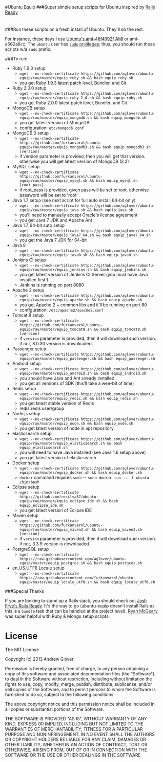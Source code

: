 #Ubuntu Equip
###Super simple setup scripts for Ubuntu inspired by [Rails Ready](https://github.com/joshfng/railsready)

#
###Run these scripts on a fresh install of Ubuntu. They'll do the rest.

For instance, these days I use [Ubuntu's ami-46f4092f AMI](http://cloud.ubuntu.com/ami/) or ami-a562a9cc. The `ubuntu` user has [`sudo` privileges](http://alestic.com/2009/04/ubuntu-ec2-sudo-ssh-rsync); thus, you should run these scripts w/a `sudo` prefix.

###To run:
  * Ruby 1.9.3 setup
    * `wget --no-check-certificate https://github.com/aglover/ubuntu-equip/raw/master/equip_ruby.sh && bash equip_ruby.sh`
    * you get Ruby 1.9.3 latest patch level, Bundler, and Git
  * Ruby 2.0.0 setup
    * `wget --no-check-certificate https://github.com/aglover/ubuntu-equip/raw/master/equip_ruby_2_0.sh && bash equip_ruby.sh`
    * you get Ruby 2.0.0 latest patch level, Bundler, and Git
  * MongoDB setup
    * `wget --no-check-certificate https://github.com/aglover/ubuntu-equip/raw/master/equip_mongodb.sh && bash equip_mongodb.sh`
    * you get latest version of MongoDB
    * configuration: `etc/mongodb.conf`
  * MongoDB 3 setup
    * `wget --no-check-certificate https://github.com/furkanvarol/ubuntu-equip/raw/master/equip_mongodb3.sh && bash equip_mongodb3.sh [version]`
    * if version parameter is provided, then you will get that version. otherwise you will get latest version of MongoDB (3.2)
  * MySQL setup
    * `wget --no-check-certificate https://github.com/furkanvarol/ubuntu-equip/raw/master/equip_mysql.sh && bash equip_mysql.sh [root_pass]`
    * if root_pass is provided, given pass will be set to root. otherwise password will be set to 'root'
  * Java 1.7 setup (see next script for full auto install 64-bit only)
    * `wget --no-check-certificate https://github.com/aglover/ubuntu-equip/raw/master/equip_java.sh && bash equip_java.sh`
    * you'll need to manually accept Oracle's license agreement
    * you get Java 7 JDK and Apache Ant
  * Java 1.7 64-bit auto setup
    * `wget --no-check-certificate https://github.com/aglover/ubuntu-equip/raw/master/equip_java7_64.sh && bash equip_java7_64.sh`
    * you get the Java 7 JDK for 64-bit
  * Java 8
    * `wget --no-check-certificate https://github.com/aglover/ubuntu-equip/raw/master/equip_java8.sh && bash equip_java8.sh`
  * Jenkins CI setup
    * `wget --no-check-certificate https://github.com/aglover/ubuntu-equip/raw/master/equip_jenkins.sh && bash equip_jenkins.sh`
    * you get latest version of Jenkins CI Server (you must have Java installed first!)
    * Jenkins is running on port 8080
  * Apache 2 setup
    * `wget --no-check-certificate https://github.com/aglover/ubuntu-equip/raw/master/equip_apache.sh && bash equip_apache.sh`
    * you get Apache 2 + common libs and it'll be running on port 80
    * configuration: `/etc/apache2/apache2.conf`
  * Tomcat 8 setup
    * `wget --no-check-certificate https://github.com/furkanvarol/ubuntu-equip/raw/master/equip_tomcat8.sh && bash equip_tomcat8.sh [version]`
    * if `version` parameter is provided, then it will download such version. if not, 8.0.30 version is downloaded.
  * Passenger setup
    * `wget --no-check-certificate https://github.com/aglover/ubuntu-equip/raw/master/equip_passenger.sh && bash equip_passenger.sh`
  * Android setup
    * `wget --no-check-certificate https://github.com/aglover/ubuntu-equip/raw/master/equip_android.sh && bash equip_android.sh`
    * you should have Java and Ant already installed
    * you get all versions of SDK (this'll take a wee-bit of time)
  * Redis setup
    * `wget --no-check-certificate https://github.com/aglover/ubuntu-equip/raw/master/equip_redis.sh && bash equip_redis.sh`
    * you get latest stable version of Redis
    * redis.redis user/group
  * Node.js setup
    * `wget --no-check-certificate https://github.com/aglover/ubuntu-equip/raw/master/equip_node.sh && bash equip_node.sh`
    * you get latest version of node in apt repository
  * elasticsearch setup
    * `wget --no-check-certificate https://github.com/aglover/ubuntu-equip/raw/master/equip_elasticsearch.sh && bash equip_elasticsearch.sh`
    * you will need to have Java installed (see Java 1.6 setup above)
    * you get latest version of elasticsearch
  * Docker setup
    * `wget --no-check-certificate https://github.com/aglover/ubuntu-equip/raw/master/equip_docker.sh && bash equip_docker.sh`
    * `docker` command requires `sudo` -- `sudo docker run -i -t ubuntu /bin/bash`
  * Eclipse setup
    * `wget --no-check-certificate https://github.com/resilva87/ubuntu-equip/raw/master/equip_eclipse_ide.sh && bash equip_eclipse_ide.sh`
    * you get latest version of Eclipse IDE
  * Maven setup
    * `wget --no-check-certificate https://github.com/furkanvarol/ubuntu-equip/raw/master/equip_maven3.sh && bash equip_maven3.sh [version]`
    * if `version` parameter is provided, then it will download such version. if not, 3.3.9 version is downloaded.
  * PostgreSQL setup
    * `wget --no-check-certificate https://raw.githubusercontent.com/aglover/ubuntu-equip/master/equip_postgres.sh && bash equip_postgres.sh`
  * en_US.UTF8 Locale setup
    * `wget --no-check-certificate https://raw.githubusercontent.com/furkanvarol/ubuntu-equip/master/equip_locale_utf8.sh && bash equip_locale_utf8.sh`


###Special Thanks

If you are looking to stand up a Rails stack, you should check out [Josh Frye's Rails Ready](https://github.com/joshfng/railsready). It's the way to go (ubuntu-equip doesn't install Rails as this is a `bundle` task that can be handled at the project level). [Ryan McGeary](http://ryan.mcgeary.org/) was super helpful with Ruby & Mongo setup scripts.

# License

The MIT License

Copyright (c) 2013 Andrew Glover

Permission is hereby granted, free of charge, to any person obtaining a copy of this software and associated documentation files (the "Software"), to deal in the Software without restriction, including without limitation the rights to use, copy, modify, merge, publish, distribute, sublicense, and/or sell copies of the Software, and to permit persons to whom the Software is furnished to do so, subject to the following conditions:

The above copyright notice and this permission notice shall be included in all copies or substantial portions of the Software.

THE SOFTWARE IS PROVIDED "AS IS", WITHOUT WARRANTY OF ANY KIND, EXPRESS OR IMPLIED, INCLUDING BUT NOT LIMITED TO THE WARRANTIES OF MERCHANTABILITY, FITNESS FOR A PARTICULAR PURPOSE AND NONINFRINGEMENT. IN NO EVENT SHALL THE AUTHORS OR COPYRIGHT HOLDERS BE LIABLE FOR ANY CLAIM, DAMAGES OR OTHER LIABILITY, WHETHER IN AN ACTION OF CONTRACT, TORT OR OTHERWISE, ARISING FROM, OUT OF OR IN CONNECTION WITH THE SOFTWARE OR THE USE OR OTHER DEALINGS IN THE SOFTWARE
